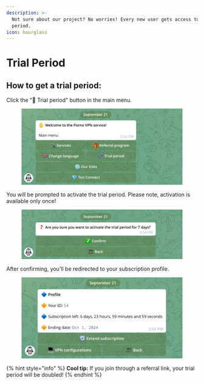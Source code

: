 ```yaml
---
description: >-
  Not sure about our project? No worries! Every new user gets access to a trial
  period.
icon: hourglass
---
```


# Trial Period

## How to get a trial period: <a href="#guide" id="guide"></a>

Click the "🧬 Trial period" button in the main menu.&#x20;

<div align="left">

<figure><picture><source srcset="../.gitbook/assets/Screenshot From 2024-09-24 18-21-19 (1).png" media="(prefers-color-scheme: dark)"><img src="../.gitbook/assets/Screenshot From 2024-09-24 18-21-44.png" alt="" width="563"></picture><figcaption></figcaption></figure>

</div>

You will be prompted to activate the trial period. Please note, activation is available only once!

<div align="left">

<figure><picture><source srcset="../.gitbook/assets/Screenshot From 2024-09-24 18-22-07 (1).png" media="(prefers-color-scheme: dark)"><img src="../.gitbook/assets/Screenshot From 2024-09-24 18-22-19.png" alt="" width="563"></picture><figcaption></figcaption></figure>

</div>

After confirming, you'll be redirected to your subscription profile.

<div align="left">

<figure><picture><source srcset="../.gitbook/assets/Screenshot From 2024-09-24 18-30-43.png" media="(prefers-color-scheme: dark)"><img src="../.gitbook/assets/Screenshot From 2024-09-24 18-30-39.png" alt="" width="563"></picture><figcaption></figcaption></figure>

</div>

{% hint style="info" %}
**Cool tip:** If you join through a referral link, your trial period will be doubled!
{% endhint %}
